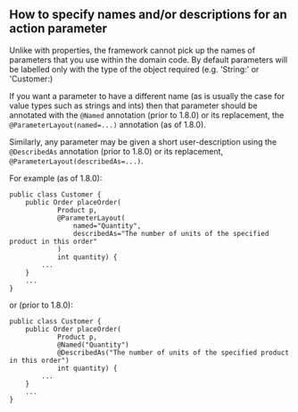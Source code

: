 How to specify names and/or descriptions for an action parameter
----------------------------------------------------------------

[//]: # (content copied to _user-guide_xxx)

Unlike with properties, the framework cannot pick up the names of
parameters that you use within the domain code. By default parameters
will be labelled only with the type of the object required (e.g.
'String:' or 'Customer:)

If you want a parameter to have a different name (as is usually the case for value types such as strings and ints)
then that parameter should be annotated with the `@Named` annotation (prior to 1.8.0) or its replacement,
the `@ParameterLayout(named=...)` annotation (as of 1.8.0).

Similarly, any parameter may be given a short user-description using the
`@DescribedAs` annotation (prior to 1.8.0) or its replacement, `@ParameterLayout(describedAs=...)`.

For example (as of 1.8.0):

    public class Customer {
        public Order placeOrder(
                Product p,
                @ParameterLayout(
                    named="Quantity",
                    describedAs="The number of units of the specified product in this order"
                )
                int quantity) {
            ...
        }
        ...
    }

or (prior to 1.8.0):

    public class Customer {
        public Order placeOrder(
                Product p,
                @Named("Quantity")
                @DescribedAs("The number of units of the specified product in this order")
                int quantity) {
            ...
        }
        ...
    }

